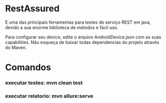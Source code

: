 # RestAssured
É uma das principais ferramentas para testes de serviço REST em java, devido a sua enorme biblioteca de metodos e fácil uso.

Para configurar seu device, edite o arquivo AndroidDevice.json com as suas capabilities.
Não esqueça de baixar todas dependencias do projeto através do Maven.


# Comandos 
### executar testes: mvn clean test

### executar relatorio: mvn allure:serve